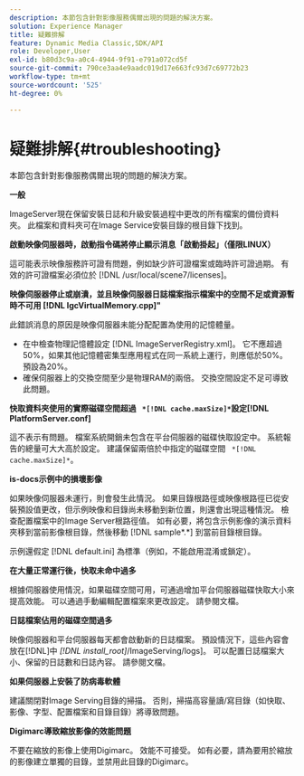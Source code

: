 ```yaml
---
description: 本節包含針對影像服務偶爾出現的問題的解決方案。
solution: Experience Manager
title: 疑難排解
feature: Dynamic Media Classic,SDK/API
role: Developer,User
exl-id: b80d3c9a-a0c4-4944-9f91-e791a072cd5f
source-git-commit: 790ce3aa4e9aadc019d17e663fc93d7c69772b23
workflow-type: tm+mt
source-wordcount: '525'
ht-degree: 0%

---
```


# 疑難排解{#troubleshooting}

本節包含針對影像服務偶爾出現的問題的解決方案。

**一般**

ImageServer現在保留安裝日誌和升級安裝過程中更改的所有檔案的備份資料夾。 此檔案和資料夾可在Image Service安裝目錄的根目錄下找到。

**啟動映像伺服器時，啟動指令碼將停止顯示消息「啟動掛起」（僅限LINUX）**

這可能表示映像服務許可證有問題，例如缺少許可證檔案或臨時許可證過期。 有效的許可證檔案必須位於 [!DNL /usr/local/scene7/licenses]。

**映像伺服器停止或崩潰，並且映像伺服器日誌檔案指示檔案中的空間不足或資源暫時不可用 [!DNL IgcVirtualMemory.cpp]&quot;**

此錯誤消息的原因是映像伺服器未能分配配置為使用的記憶體量。

* 在中檢查物理記憶體設定 [!DNL ImageServerRegistry.xml]。 它不應超過50%，如果其他記憶體密集型應用程式在同一系統上運行，則應低於50%。 預設為20%。
* 確保伺服器上的交換空間至少是物理RAM的兩倍。 交換空間設定不足可導致此問題。

**快取資料夾使用的實際磁碟空間超過 ` *[!DNL cache.maxSize]*`設定[!DNL PlatformServer.conf]**

這不表示有問題。 檔案系統開銷未包含在平台伺服器的磁碟快取設定中。 系統報告的總量可大大高於設定。 建議保留兩倍於中指定的磁碟空間 ` *[!DNL cache.maxSize]*`。

**is-docs示例中的損壞影像**

如果映像伺服器未運行，則會發生此情況。 如果目錄根路徑或映像根路徑已從安裝預設值更改，但示例映像和目錄尚未移動到新位置，則還會出現這種情況。 檢查配置檔案中的Image Server根路徑值。 如有必要，將包含示例影像的演示資料夾移到當前影像根目錄，然後移動 [!DNL sample*.*] 到當前目錄根目錄。

示例還假定 [!DNL default.ini] 為標準（例如，不能啟用混淆或鎖定）。

**在大量正常運行後，快取未命中過多**

根據伺服器使用情況，如果磁碟空間可用，可通過增加平台伺服器磁碟快取大小來提高效能。 可以通過手動編輯配置檔案來更改設定。 請參閱文檔。

**日誌檔案佔用的磁碟空間過多**

映像伺服器和平台伺服器每天都會啟動新的日誌檔案。 預設情況下，這些內容會放在[!DNL]中 *[!DNL install_root]*/ImageServing/logs]。 可以配置日誌檔案大小、保留的日誌數和日誌內容。 請參閱文檔。

**如果伺服器上安裝了防病毒軟體**

建議關閉對Image Serving目錄的掃描。 否則，掃描高容量讀/寫目錄（如快取、影像、字型、配置檔案和目錄目錄）將導致問題。

**Digimarc導致縮放影像的效能問題**

不要在縮放的影像上使用Digimarc。 效能不可接受。 如有必要，請為要用於縮放的影像建立單獨的目錄，並禁用此目錄的Digimarc。
